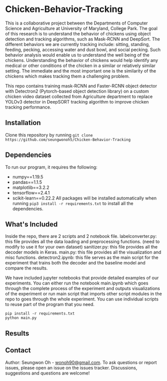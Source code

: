# Chicken-Behavior-Tracking
This is a collaborative project between the Departments of Computer Science and Agriculture at University of Maryland, College Park. The goal of this research is to understand the behavior of chickens using object detection and tracking algorithms, such as Mask-RCNN and DeepSort. The different behaviors we are currently tracking include: sitting, standing, feeding, pecking, accessing water and dust bowl, and social pecking. Such behavior analysis would enable us to understand the well being of the chickens. Understanding the behavior of chickens would help identify any medical or other conditions of the chicken in a similar or relatively similar setting. The immediate and the most important one is the similarity of the chickens which makes tracking them a challenging problem.

This repo contains training mask-RCNN and Faster-RCNN object detector with Detectron2 (Pytorch-based object detection library) on a custom chicken video dataset collected from Agriculture department to replace YOLOv3 detector in DeepSORT tracking algorithm to improve chicken tracking performance.

## Installation
Clone this repository by running ```git clone https://github.com/seungwonoh5/Chicken-Behavior-Tracking```

## Dependencies
To run our program, it requires the following:
- numpy==1.19.5
- pandas==1.1.5
- matplotlib==3.2.2
- tensorflow==2.4.1
- scikit-learn==0.22.2
All packages will be installed automatically when running ```pip3 install -r requirements.txt``` to install all the dependencies.

## What's Included
Inside the repo, there are 2 scripts and 2 notebook file.
labelconverter.py: this file provides all the data loading and preprocessing functions. (need to modify to use it for your own dataset)
sanitizer.py: this file provides all the decoder models in Keras.
main.py: this file provides all the visualization and misc functions.
detectron2.ipynb: this file serves as the main script for the experiment that trains both the decoder and the baseline model and compare the results.

We have included jupyter notebooks that provide detailed examples of our experiments. You can either run the notebook main.ipynb which goes through the complete process of the experiment and outputs visualizations of the experiment or run main script that imports other script modules in the repo to goes through the whole experiment. You can use individual scripts to reuse part of the program that you need.

```
pip install -r requirements.txt
python main.py
```

## Results


## Contact
Author: Seungwon Oh - wonoh90@gmail.com. To ask questions or report issues, please open an issue on the issues tracker. Discussions, suggestions and questions are welcome!
